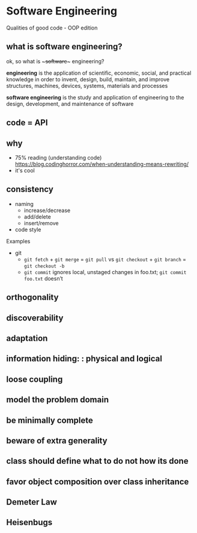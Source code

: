 # Software Engineering
Qualities of good code - OOP edition

## what is software engineering?
ok, so what is ~~~software~~~ engineering?

**engineering** is the application of scientific, economic, social, and practical knowledge in order to invent, design, build, maintain, and improve structures, machines, devices, systems, materials and processes

**software engineering** is the study and application of engineering to the design, development, and maintenance of software

## code = API

## why
* 75% reading (understanding code)
https://blog.codinghorror.com/when-understanding-means-rewriting/
* it's cool

## consistency
* naming
  * increase/decrease
  * add/delete
  * insert/remove
* code style

Examples
* git
  * `git fetch` + `git merge` = `git pull` vs `git checkout` + `git branch` = `git checkout -b`
  * `git commit` ignores local, unstaged changes in foo.txt; `git commit foo.txt` doesn’t


## orthogonality

## discoverability

## adaptation

## information hiding: : physical and logical

## loose coupling

## model the problem domain

## be minimally complete

## beware of extra generality

## class should define what to do not how its done

## favor object composition over class inheritance

## Demeter Law

## Heisenbugs
